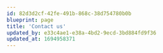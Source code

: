 ```yaml
---
id: 82d3d2cf-42fe-491b-868c-38d754780b0b
blueprint: page
title: 'Contact us'
updated_by: e33c4ae1-e38a-4bd2-9ecd-3bd884fd9f36
updated_at: 1694958371
---
```


